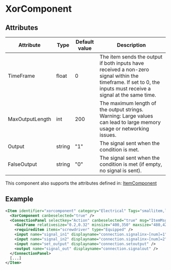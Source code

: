 # XorComponent


## Attributes

| Attribute       | Type   | Default value | Description                                                                                                                                                    |
|-----------------|--------|---------------|----------------------------------------------------------------------------------------------------------------------------------------------------------------|
| TimeFrame       | float  | 0             | The item sends the output if both inputs have received a non-zero signal within the timeframe. If set to 0, the inputs must receive a signal at the same time. |
| MaxOutputLength | int    | 200           | The maximum length of the output strings. Warning: Large values can lead to large memory usage or networking issues.                                           |
| Output          | string | "1"           | The signal sent when the condition is met.                                                                                                                     |
| FalseOutput     | string | "0"           | The signal sent when the condition is met (if empty, no signal is sent).                                                                                       |

This component also supports the attributes defined in: [ItemComponent](ItemComponent.md)


## Example
```xml
<Item identifier="xorcomponent" category="Electrical" Tags="smallitem,logic,circuitboxcomponent" maxstacksize="32" maxstacksizecharacterinventory="8" linkable="true" cargocontaineridentifier="metalcrate" scale="0.5" impactsoundtag="impact_metal_light" isshootable="true" GrabWhenSelected="true" signalcomponentcolor="#c3a27a">
  <XorComponent canbeselected="true" />
  <ConnectionPanel selectkey="Action" canbeselected="true" msg="ItemMsgRewireScrewdriver" hudpriority="10">
    <GuiFrame relativesize="0.2,0.32" minsize="400,350" maxsize="480,420" anchor="Center" style="ConnectionPanel" />
    <requireditem items="screwdriver" type="Equipped" />
    <input name="signal_in1" displayname="connection.signalinx~[num]=1" />
    <input name="signal_in2" displayname="connection.signalinx~[num]=2" />
    <input name="set_output" displayname="connection.setoutput" />
    <output name="signal_out" displayname="connection.signalout" />
  </ConnectionPanel>
  [...]
</Item>
```

